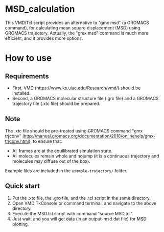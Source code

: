 # MSD_calculation
This VMD/Tcl script provides an alternative to "gmx msd" (a GROMACS command), for calculating mean square displacement (MSD) using GROMACS trajectory.
Actually, the "gmx msd" command is much more efficient, and it provides more options.


# How to use

## Requirements
- First, VMD (https://www.ks.uiuc.edu/Research/vmd/) should be installed.
- Second, a GROMACS molecular structure file (.gro file) and a GROMACS trajectory file (.xtc file) should be prepared.

## Note
The .xtc file should be pre-treated using GROMACS command "gmx trjconv" (http://manual.gromacs.org/documentation/2018/onlinehelp/gmx-trjconv.html), to ensure that:
- All frames are at the equilibrated simulation state.
- All molecules remain whole and nojump (it is a continuous trajectory and molecules may diffuse out of the box).

Example files are included in the `example-trajectory/` folder.

## Quick start
1. Put the .xtc file, the .gro file, and the .tcl script in the same directory.
2. Open VMD TkConsole or command terminal, and navigate to the above directory.
3. Execute the MSD.tcl script with command "source MSD.tcl".
4. Just wait, and you will get data (in an output-msd.dat file) for MSD plotting.

